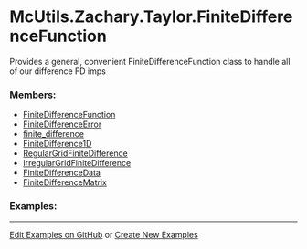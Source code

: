 # <a id="McUtils.Zachary.Taylor.FiniteDifferenceFunction">McUtils.Zachary.Taylor.FiniteDifferenceFunction</a>
    
Provides a general, convenient FiniteDifferenceFunction class to handle all of our difference FD imps

### Members:

  - [FiniteDifferenceFunction](FiniteDifferenceFunction/FiniteDifferenceFunction.md)
  - [FiniteDifferenceError](FiniteDifferenceFunction/FiniteDifferenceError.md)
  - [finite_difference](FiniteDifferenceFunction/finite_difference.md)
  - [FiniteDifference1D](FiniteDifferenceFunction/FiniteDifference1D.md)
  - [RegularGridFiniteDifference](FiniteDifferenceFunction/RegularGridFiniteDifference.md)
  - [IrregularGridFiniteDifference](FiniteDifferenceFunction/IrregularGridFiniteDifference.md)
  - [FiniteDifferenceData](FiniteDifferenceFunction/FiniteDifferenceData.md)
  - [FiniteDifferenceMatrix](FiniteDifferenceFunction/FiniteDifferenceMatrix.md)

### Examples:



___

[Edit Examples on GitHub](https://github.com/McCoyGroup/References/edit/gh-pages/Documentation/examples/McUtils/Zachary/Taylor/FiniteDifferenceFunction.md) or 
[Create New Examples](https://github.com/McCoyGroup/References/new/gh-pages/?filename=Documentation/examples/McUtils/Zachary/Taylor/FiniteDifferenceFunction.md)